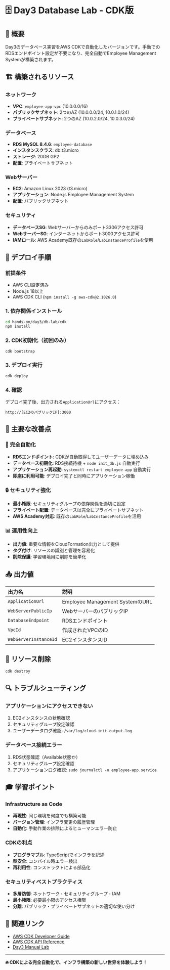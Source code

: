# 🗄️ Day3 Database Lab - CDK版

## 🎯 概要

Day3のデータベース実習をAWS CDKで自動化したバージョンです。手動でのRDSエンドポイント設定が不要になり、完全自動でEmployee Management Systemが構築されます。

## 🏗️ 構築されるリソース

### **ネットワーク**
- **VPC**: `employee-app-vpc` (10.0.0.0/16)
- **パブリックサブネット**: 2つのAZ (10.0.0.0/24, 10.0.1.0/24)
- **プライベートサブネット**: 2つのAZ (10.0.2.0/24, 10.0.3.0/24)

### **データベース**
- **RDS MySQL 8.4.6**: `employee-database`
- **インスタンスクラス**: db.t3.micro
- **ストレージ**: 20GB GP2
- **配置**: プライベートサブネット

### **Webサーバー**
- **EC2**: Amazon Linux 2023 (t3.micro)
- **アプリケーション**: Node.js Employee Management System
- **配置**: パブリックサブネット

### **セキュリティ**
- **データベースSG**: Webサーバーからのみポート3306アクセス許可
- **WebサーバーSG**: インターネットからポート3000アクセス許可
- **IAMロール**: AWS Academy既存の`LabRole`/`LabInstanceProfile`を使用

## 🚀 デプロイ手順

### **前提条件**
- AWS CLI設定済み
- Node.js 18以上
- AWS CDK CLI (`npm install -g aws-cdk@2.1026.0`)

### **1. 依存関係インストール**
```bash
cd hands-on/day3/db-lab/cdk
npm install
```

### **2. CDK初期化（初回のみ）**
```bash
cdk bootstrap
```

### **3. デプロイ実行**
```bash
cdk deploy
```

### **4. 確認**
デプロイ完了後、出力される`ApplicationUrl`にアクセス：
```
http://[EC2のパブリックIP]:3000
```

## 🎯 主要な改善点

### **🔧 完全自動化**
- **RDSエンドポイント**: CDKが自動取得してユーザーデータに埋め込み
- **データベース初期化**: RDS接続待機 + `node init_db.js` 自動実行
- **アプリケーション再起動**: `systemctl restart employee-app` 自動実行
- **即座に利用可能**: デプロイ完了と同時にアプリケーション稼働

### **🔒 セキュリティ強化**
- **最小権限**: セキュリティグループの依存関係を適切に設定
- **プライベート配置**: データベースは完全にプライベートサブネット
- **AWS Academy対応**: 既存の`LabRole`/`LabInstanceProfile`を活用

### **📊 運用性向上**
- **出力値**: 重要な情報をCloudFormation出力として提供
- **タグ付け**: リソースの識別と管理を容易化
- **削除保護**: 学習環境用に削除を簡単化

## 📤 出力値

| 出力名 | 説明 |
|:---|:---|
| `ApplicationUrl` | Employee Management SystemのURL |
| `WebServerPublicIp` | WebサーバーのパブリックIP |
| `DatabaseEndpoint` | RDSエンドポイント |
| `VpcId` | 作成されたVPCのID |
| `WebServerInstanceId` | EC2インスタンスID |

## 🧹 リソース削除

```bash
cdk destroy
```

## 🔍 トラブルシューティング

### **アプリケーションにアクセスできない**
1. EC2インスタンスの状態確認
2. セキュリティグループ設定確認
3. ユーザーデータログ確認: `/var/log/cloud-init-output.log`

### **データベース接続エラー**
1. RDS状態確認（Available状態か）
2. セキュリティグループ設定確認
3. アプリケーションログ確認: `sudo journalctl -u employee-app.service`

## 🎓 学習ポイント

### **Infrastructure as Code**
- **再現性**: 同じ環境を何度でも構築可能
- **バージョン管理**: インフラ変更の履歴管理
- **自動化**: 手動作業の排除によるヒューマンエラー防止

### **CDKの利点**
- **プログラマブル**: TypeScriptでインフラを記述
- **型安全**: コンパイル時エラー検出
- **再利用性**: コンストラクトによる部品化

### **セキュリティベストプラクティス**
- **多層防御**: ネットワーク・セキュリティグループ・IAM
- **最小権限**: 必要最小限のアクセス権限
- **分離**: パブリック・プライベートサブネットの適切な使い分け

## 🔗 関連リンク

- [AWS CDK Developer Guide](https://docs.aws.amazon.com/cdk/v2/guide/)
- [AWS CDK API Reference](https://docs.aws.amazon.com/cdk/api/v2/)
- [Day3 Manual Lab](../README.md)

---

**🔥 CDKによる完全自動化で、インフラ構築の新しい世界を体験しよう！**

